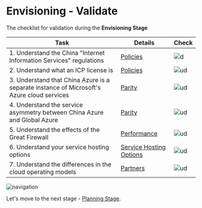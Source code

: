<properties
	pageTitle="Global Customer Playbook envisioning-validate "
	description="Global Customer Playbook envisioning-validate"
	services="global-customer-playbook"
	documentationCenter=""
	authors="jtong"
	manager="edwinc"
	editor=""
	tags="global-customer-playbook"/>

<tags
	ms.service="migration-lifecycle-envisioning"
	ms.workload=""
	ms.tgt_pltfrm=""
	ms.devlang="na"
	ms.topic="article"
	ms.date="11/21/2016"
	wacn.date="11/21/2016"
	wacn.lang="en" 
	ms.author="jtong"/>

# Envisioning - Validate

The checklist for validation during the **Envisioning Stage**

Task | Details | Check
------------ | ------------ | ------------
1. Understand the China "Internet Information Services" regulations | [Policies](/solutions/global-customer/envisioning/explore/policies/) | ![d](/solutions/global-customer/media/check-box.png)
2. Understand what an ICP license is | [Policies](/solutions/global-customer/envisioning/guidance/pplicies/) | ![ud](/solutions/global-customer/media/empty-box.png)
3. Understand that China Azure is a separate instance of Microsoft's Azure cloud services | [Parity](/solutions/global-customer/envisioning/explore/parity/) | ![ud](/solutions/global-customer/media/empty-box.png)
4. Understand the service asymmetry between China Azure and Global Azure | [Parity](/solutions/global-customer/envisioning/guidance/parity/) | ![ud](/solutions/global-customer/media/empty-box.png)
5. Understand the effects of the Great Firewall | [Performance](/solutions/global-customer/envisioning/explore/performance/) | ![ud](/solutions/global-customer/media/empty-box.png)
6. Understand your service hosting options | [Service Hosting Options](/solutions/global-customer/envisioning/guidance/performance/) | ![ud](/solutions/global-customer/media/empty-box.png)
7. Understand the differences in the cloud operating models | [Partners](/solutions/global-customer/envisioning/guidance/partners/) | ![ud](/solutions/global-customer/media/empty-box.png)

![navigation](/solutions/global-customer/media/navigation.png)

Let's move to the next stage - [Planning Stage](/solutions/global-customer/planning/validate/).

 

